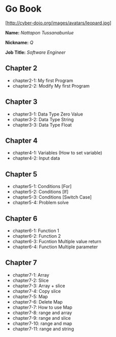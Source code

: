 # Go Book

[http://cyber-dojo.org/images/avatars/leopard.jpg]

**Name:** *Nattapon Tussanabunlue*

**Nickname:** *Q*

**Job Title:** *Software Engineer*

## Chapter 2
* chapter2-1: My first Program
* chapter2-2: Modify My first Program


## Chapter 3
* chapter3-1: Data Type Zero Value
* chapter3-2: Data Type String
* chapter3-3: Data Type Float

## Chapter 4
* chapter4-1: Variables (How to set variable)
* chapter4-2: Input data

## Chapter 5
* chapter5-1: Conditions [For]
* chapter5-2: Conditions [If]
* chapter5-3: Conditions [Switch Case]
* chapter5-4: Problem solve

## Chapter 6
* chapter6-1: Function 1
* chapter6-2: Function 2
* chapter6-3: Fucntion Multiple value return 
* chapter6-4: Function Multiple parameter

## Chapter 7
* chapter7-1: Array
* chapter7-2: Slice
* chapter7-3: Array + slice
* chapter7-4: Copy slice
* chapter7-5: Map
* chapter7-6: Delete Map
* chapter7-7: How to use Map
* chapter7-8: range and array
* chapter7-9: range and slice
* chapter7-10: range and map
* chapter7-11: range and string
